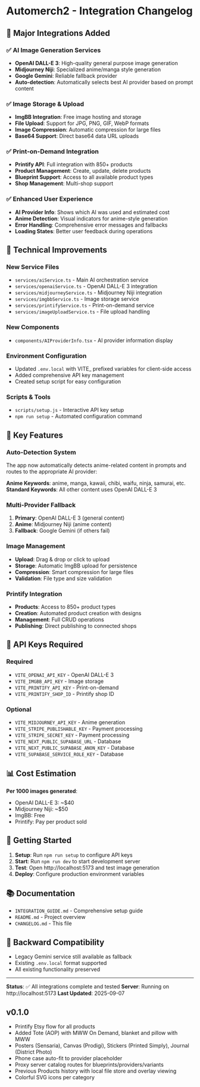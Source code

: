 # Automerch2 - Integration Changelog

## 🚀 Major Integrations Added

### ✅ AI Image Generation Services
- **OpenAI DALL-E 3**: High-quality general purpose image generation
- **Midjourney Niji**: Specialized anime/manga style generation
- **Google Gemini**: Reliable fallback provider
- **Auto-detection**: Automatically selects best AI provider based on prompt content

### ✅ Image Storage & Upload
- **ImgBB Integration**: Free image hosting and storage
- **File Upload**: Support for JPG, PNG, GIF, WebP formats
- **Image Compression**: Automatic compression for large files
- **Base64 Support**: Direct base64 data URL uploads

### ✅ Print-on-Demand Integration
- **Printify API**: Full integration with 850+ products
- **Product Management**: Create, update, delete products
- **Blueprint Support**: Access to all available product types
- **Shop Management**: Multi-shop support

### ✅ Enhanced User Experience
- **AI Provider Info**: Shows which AI was used and estimated cost
- **Anime Detection**: Visual indicators for anime-style generation
- **Error Handling**: Comprehensive error messages and fallbacks
- **Loading States**: Better user feedback during operations

## 🔧 Technical Improvements

### New Service Files
- `services/aiService.ts` - Main AI orchestration service
- `services/openaiService.ts` - OpenAI DALL-E 3 integration
- `services/midjourneyService.ts` - Midjourney Niji integration
- `services/imgbbService.ts` - Image storage service
- `services/printifyService.ts` - Print-on-demand service
- `services/imageUploadService.ts` - File upload handling

### New Components
- `components/AIProviderInfo.tsx` - AI provider information display

### Environment Configuration
- Updated `.env.local` with VITE_ prefixed variables for client-side access
- Added comprehensive API key management
- Created setup script for easy configuration

### Scripts & Tools
- `scripts/setup.js` - Interactive API key setup
- `npm run setup` - Automated configuration command

## 🎯 Key Features

### Auto-Detection System
The app now automatically detects anime-related content in prompts and routes to the appropriate AI provider:

**Anime Keywords**: anime, manga, kawaii, chibi, waifu, ninja, samurai, etc.
**Standard Keywords**: All other content uses OpenAI DALL-E 3

### Multi-Provider Fallback
1. **Primary**: OpenAI DALL-E 3 (general content)
2. **Anime**: Midjourney Niji (anime content)
3. **Fallback**: Google Gemini (if others fail)

### Image Management
- **Upload**: Drag & drop or click to upload
- **Storage**: Automatic ImgBB upload for persistence
- **Compression**: Smart compression for large files
- **Validation**: File type and size validation

### Printify Integration
- **Products**: Access to 850+ product types
- **Creation**: Automated product creation with designs
- **Management**: Full CRUD operations
- **Publishing**: Direct publishing to connected shops

## 🔑 API Keys Required

### Required
- `VITE_OPENAI_API_KEY` - OpenAI DALL-E 3
- `VITE_IMGBB_API_KEY` - Image storage
- `VITE_PRINTIFY_API_KEY` - Print-on-demand
- `VITE_PRINTIFY_SHOP_ID` - Printify shop ID

### Optional
- `VITE_MIDJOURNEY_API_KEY` - Anime generation
- `VITE_STRIPE_PUBLISHABLE_KEY` - Payment processing
- `VITE_STRIPE_SECRET_KEY` - Payment processing
- `VITE_NEXT_PUBLIC_SUPABASE_URL` - Database
- `VITE_NEXT_PUBLIC_SUPABASE_ANON_KEY` - Database
- `VITE_SUPABASE_SERVICE_ROLE_KEY` - Database

## 📊 Cost Estimation

**Per 1000 images generated**:
- OpenAI DALL-E 3: ~$40
- Midjourney Niji: ~$50
- ImgBB: Free
- Printify: Pay per product sold

## 🚀 Getting Started

1. **Setup**: Run `npm run setup` to configure API keys
2. **Start**: Run `npm run dev` to start development server
3. **Test**: Open http://localhost:5173 and test image generation
4. **Deploy**: Configure production environment variables

## 📚 Documentation

- `INTEGRATION_GUIDE.md` - Comprehensive setup guide
- `README.md` - Project overview
- `CHANGELOG.md` - This file

## 🔄 Backward Compatibility

- Legacy Gemini service still available as fallback
- Existing `.env.local` format supported
- All existing functionality preserved

---

**Status**: ✅ All integrations complete and tested
**Server**: Running on http://localhost:5173
**Last Updated**: 2025-09-07

## v0.1.0

- Printify Etsy flow for all products
- Added Tote (AOP) with MWW On Demand, blanket and pillow with MWW
- Posters (Sensaria), Canvas (Prodigi), Stickers (Printed Simply), Journal (District Photo)
- Phone case auto-fit to provider placeholder
- Proxy server catalog routes for blueprints/providers/variants
- Previous Products history with local file store and overlay viewing
- Colorful SVG icons per category
